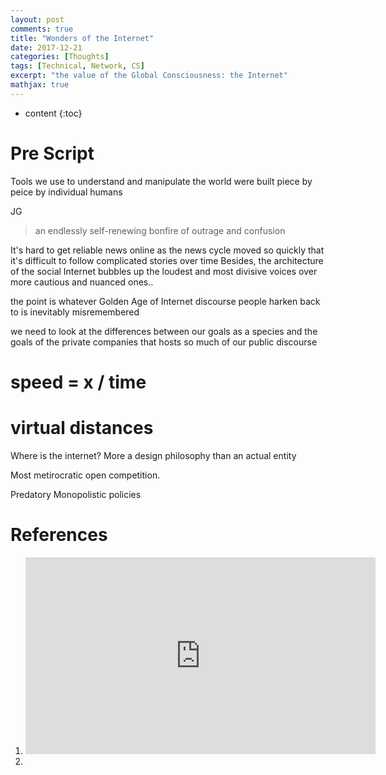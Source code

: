 ```yaml
---
layout: post
comments: true
title: "Wonders of the Internet"
date: 2017-12-21
categories: [Thoughts]
tags: [Technical, Network, CS]
excerpt: "the value of the Global Consciousness: the Internet"
mathjax: true
---
```

* content
{:toc}

# Pre Script
Tools we use to understand and manipulate the world were built piece by peice by individual humans

JG
> an endlessly self-renewing bonfire of outrage and confusion

It's hard to get reliable news online as the news cycle moved so quickly that it's difficult to follow complicated stories over time 
Besides, the architecture of the social Internet bubbles up the loudest and most divisive voices over more cautious and nuanced ones..


 the point is whatever Golden Age of Internet discourse people harken back to is inevitably misremembered
 
 we need to look at the differences between our goals as a species and the goals of the private companies that hosts so much of our public discourse 
 
# speed = x / time


# virtual distances 
Where is the internet?
More a design philosophy than an actual entity

Most metirocratic open competition.

Predatory Monopolistic policies


# References

1. <iframe width="560" height="315" src="https://www.youtube.com/embed/p0ZVztROpls" frameborder="0" allow="autoplay; encrypted-media" allowfullscreen></iframe>

2. 
